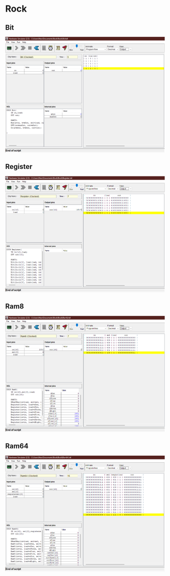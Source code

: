 # Rock

## Bit

<img src="./BitSCR.png/">

## Register

<img src="./RegisterSCR.png/">

## Ram8

<img src="./Ram8SCR.png/">

## Ram64 

<img src="./Ram64SCR.png/">